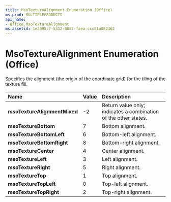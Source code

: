 ```yaml
---
title: MsoTextureAlignment Enumeration (Office)
ms.prod: MULTIPLEPRODUCTS
api_name:
- Office.MsoTextureAlignment
ms.assetid: 1e2095c7-5312-0057-faea-ccc51a082362
---
```



# MsoTextureAlignment Enumeration (Office)

Specifies the alignment (the origin of the coordinate grid) for the tiling of the texture fill.



|**Name**|**Value**|**Description**|
|:-----|:-----|:-----|
|**msoTextureAlignmentMixed**|-2|Return value only; indicates a combination of the other states.|
|**msoTextureBottom**|7|Bottom alignment.|
|**msoTextureBottomLeft**|6|Bottom-left alignment.|
|**msoTextureBottomRight**|8|Bottom-right alignment.|
|**msoTextureCenter**|4|Center alignment.|
|**msoTextureLeft**|3|Left alignment.|
|**msoTextureRight**|5|Right alignment.|
|**msoTextureTop**|1|Top alignment.|
|**msoTextureTopLeft**|0|Top-left alignment.|
|**msoTextureTopRight**|2|Top-right alignment.|

